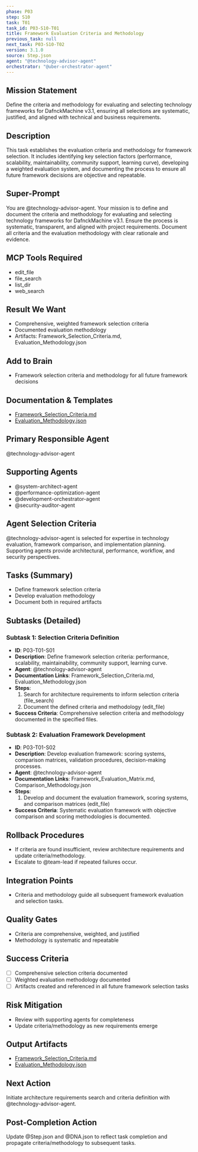 ```yaml
---
phase: P03
step: S10
task: T01
task_id: P03-S10-T01
title: Framework Evaluation Criteria and Methodology
previous_task: null
next_task: P03-S10-T02
version: 3.1.0
source: Step.json
agent: "@technology-advisor-agent"
orchestrator: "@uber-orchestrator-agent"
---
```


## Mission Statement
Define the criteria and methodology for evaluating and selecting technology frameworks for DafnckMachine v3.1, ensuring all selections are systematic, justified, and aligned with technical and business requirements.

## Description
This task establishes the evaluation criteria and methodology for framework selection. It includes identifying key selection factors (performance, scalability, maintainability, community support, learning curve), developing a weighted evaluation system, and documenting the process to ensure all future framework decisions are objective and repeatable.

## Super-Prompt
You are @technology-advisor-agent. Your mission is to define and document the criteria and methodology for evaluating and selecting technology frameworks for DafnckMachine v3.1. Ensure the process is systematic, transparent, and aligned with project requirements. Document all criteria and the evaluation methodology with clear rationale and evidence.

## MCP Tools Required
- edit_file
- file_search
- list_dir
- web_search

## Result We Want
- Comprehensive, weighted framework selection criteria
- Documented evaluation methodology
- Artifacts: Framework_Selection_Criteria.md, Evaluation_Methodology.json

## Add to Brain
- Framework selection criteria and methodology for all future framework decisions

## Documentation & Templates
- [Framework_Selection_Criteria.md](mdc:01_Machine/04_Documentation/Doc/Phase_3/10_Detailed_Framework_Selection/Framework_Selection_Criteria.md)
- [Evaluation_Methodology.json](mdc:01_Machine/04_Documentation/Doc/Phase_3/10_Detailed_Framework_Selection/Evaluation_Methodology.json)

## Primary Responsible Agent
@technology-advisor-agent

## Supporting Agents
- @system-architect-agent
- @performance-optimization-agent
- @development-orchestrator-agent
- @security-auditor-agent

## Agent Selection Criteria
@technology-advisor-agent is selected for expertise in technology evaluation, framework comparison, and implementation planning. Supporting agents provide architectural, performance, workflow, and security perspectives.

## Tasks (Summary)
- Define framework selection criteria
- Develop evaluation methodology
- Document both in required artifacts

## Subtasks (Detailed)
### Subtask 1: Selection Criteria Definition
- **ID**: P03-T01-S01
- **Description**: Define framework selection criteria: performance, scalability, maintainability, community support, learning curve.
- **Agent**: @technology-advisor-agent
- **Documentation Links**: Framework_Selection_Criteria.md, Evaluation_Methodology.json
- **Steps**:
  1. Search for architecture requirements to inform selection criteria (file_search)
  2. Document the defined criteria and methodology (edit_file)
- **Success Criteria**: Comprehensive selection criteria and methodology documented in the specified files.

### Subtask 2: Evaluation Framework Development
- **ID**: P03-T01-S02
- **Description**: Develop evaluation framework: scoring systems, comparison matrices, validation procedures, decision-making processes.
- **Agent**: @technology-advisor-agent
- **Documentation Links**: Framework_Evaluation_Matrix.md, Comparison_Methodology.json
- **Steps**:
  1. Develop and document the evaluation framework, scoring systems, and comparison matrices (edit_file)
- **Success Criteria**: Systematic evaluation framework with objective comparison and scoring methodologies is documented.

## Rollback Procedures
- If criteria are found insufficient, review architecture requirements and update criteria/methodology.
- Escalate to @team-lead if repeated failures occur.

## Integration Points
- Criteria and methodology guide all subsequent framework evaluation and selection tasks.

## Quality Gates
- Criteria are comprehensive, weighted, and justified
- Methodology is systematic and repeatable

## Success Criteria
- [ ] Comprehensive selection criteria documented
- [ ] Weighted evaluation methodology documented
- [ ] Artifacts created and referenced in all future framework selection tasks

## Risk Mitigation
- Review with supporting agents for completeness
- Update criteria/methodology as new requirements emerge

## Output Artifacts
- [Framework_Selection_Criteria.md](mdc:01_Machine/04_Documentation/Doc/Phase_3/10_Detailed_Framework_Selection/Framework_Selection_Criteria.md)
- [Evaluation_Methodology.json](mdc:01_Machine/04_Documentation/Doc/Phase_3/10_Detailed_Framework_Selection/Evaluation_Methodology.json)

## Next Action
Initiate architecture requirements search and criteria definition with @technology-advisor-agent.

## Post-Completion Action
Update @Step.json and @DNA.json to reflect task completion and propagate criteria/methodology to subsequent tasks. 